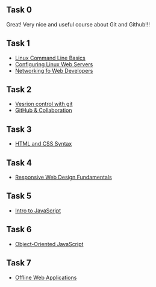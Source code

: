 <h2>Task 0</h2>

Great! Very nice and useful course about Git and Github!!!

<h2>Task 1</h2>
<ul>
	<li><a href="task_01/linux_command_line_basics.jpg">Linux Command Line Basics</a></li>
	<li><a href="task_01/configuring_linux_web_servers.jpg">Configuring Linux Web Servers</a></li>
	<li><a href="task_01/networking_for_web_developers.jpg">Networking fo Web Developers</a></li>
</ul>

<h2>Task 2</h2>
<ul>
	<li><a href="task_02/version_control_with_git.jpg">Vesrion control with git</a></li>
	<li><a href="task_02/github_&_collaboration.jpg">GitHub &amp; Collaboration</a></li>
</ul>

<h2>Task 3</h2>
<ul>
	<li><a href="task_03/html_and_css_syntax.jpg">HTML and CSS Syntax</a></li>
</ul>

<h2>Task 4</h2>
<ul>
	<li><a href="task_04/responsive_web_design_fundamentals.jpg">Responsive Web Design Fundamentals</a></li>
</ul>

<h2>Task 5</h2>
<ul>
	<li><a href="task_05/intro_to_javascript.jpg">Intro to JavaScript</a></li>
</ul>

<h2>Task 6</h2>
<ul>
	<li><a href="task_06/object-oriented-javascript.jpg">Object-Oriented JavaScript</a></li>
</ul>

<h2>Task 7</h2>
<ul>
	<li><a href="task_07/offline-web-applications.jpg">Offline Web Applications</a></li>
</ul>
